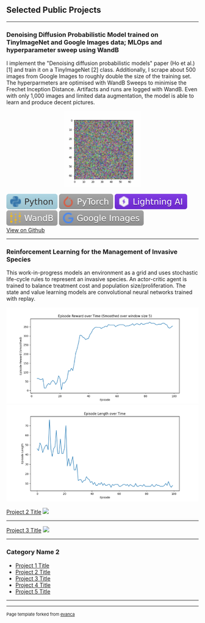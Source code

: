 ## Selected Public Projects

---

### Denoising Diffusion Probabilistic Model trained on TinyImageNet and Google Images data; MLOps and hyperparameter sweep using WandB  
I implement the "Denoising diffusion probabilistic models" paper (Ho et al.) [1] and train it on a TinyImageNet [2] class. Additionally, I scrape about 500 images from Google Images to roughly double the size of the training set. The hyperparmeters are optimised with WandB Sweeps to minimise the Frechet Inception Distance. Artifacts and runs are logged with WandB. Even with only 1,000 images and limited data augmentation, the model is able to learn and produce decent pictures.

<p align="center">
  <img src="images/diffusion.gif?raw=true"/>  
</p>  


<img src="images/-Python-lightblue.svg"/> <img src="images/-PyTorch-lightgrey.svg"/> <img src="images/-Lightning AI-792EE5.svg"/> <img src="images/-WandB-darkgrey.svg"/> <img src="images/-Google Images-lightgrey.svg"/>  
[View on Github](https://github.com/LucFrachon/ddpm_tinyimagenet)  

---

### Reinforcement Learning for the Management of Invasive Species
This work-in-progress models an environment as a grid and uses stochastic life-cycle rules to represent an invasive species. An actor-critic agent is trained to balance treatment cost and population size/proliferation. The state and value learning models are convolutional neural networks trained with replay.

<p align="center">
  <img src="images/rewards.png?raw=true"/> <img src="images/episode_lengths.png?raw=true"/>    
</p>  

[Project 2 Title](/pdf/sample_presentation.pdf)
<img src="images/dummy_thumbnail.jpg?raw=true"/>

---
[Project 3 Title](http://example.com/)
<img src="images/dummy_thumbnail.jpg?raw=true"/>

---

### Category Name 2

- [Project 1 Title](http://example.com/)
- [Project 2 Title](http://example.com/)
- [Project 3 Title](http://example.com/)
- [Project 4 Title](http://example.com/)
- [Project 5 Title](http://example.com/)

---




---
<p style="font-size:11px">Page template forked from <a href="https://github.com/evanca/quick-portfolio">evanca</a></p>
<!-- Remove above link if you don't want to attibute -->

